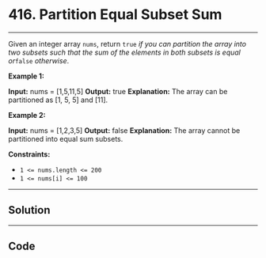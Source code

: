 # 416. Partition Equal Subset Sum

---

Given an integer array `nums`, return `true` _if you can partition the array into two subsets such that the sum of the elements in both subsets is equal or_`false` _otherwise_.

 

**Example 1:**


**Input:** nums = [1,5,11,5]
**Output:** true
**Explanation:** The array can be partitioned as [1, 5, 5] and [11].


**Example 2:**


**Input:** nums = [1,2,3,5]
**Output:** false
**Explanation:** The array cannot be partitioned into equal sum subsets.


 

**Constraints:**

  * `1 <= nums.length <= 200`
  * `1 <= nums[i] <= 100`

---

## Solution



---

## Code
```python


```